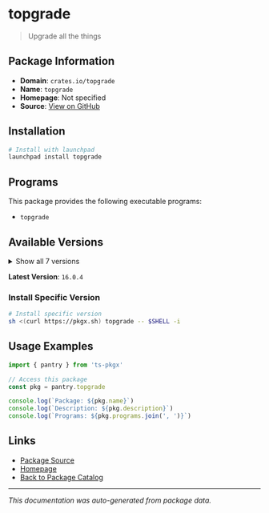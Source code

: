 # topgrade

> Upgrade all the things

## Package Information

- **Domain**: `crates.io/topgrade`
- **Name**: `topgrade`
- **Homepage**: Not specified
- **Source**: [View on GitHub](https://github.com/pkgxdev/pantry/tree/main/projects/crates.io/topgrade/package.yml)

## Installation

```bash
# Install with launchpad
launchpad install topgrade
```

## Programs

This package provides the following executable programs:

- `topgrade`

## Available Versions

<details>
<summary>Show all 7 versions</summary>

- `16.0.4`, `16.0.3`, `16.0.2`, `16.0.1`, `16.0.0`
- `15.0.0`, `14.0.1`

</details>

**Latest Version**: `16.0.4`

### Install Specific Version

```bash
# Install specific version
sh <(curl https://pkgx.sh) topgrade -- $SHELL -i
```

## Usage Examples

```typescript
import { pantry } from 'ts-pkgx'

// Access this package
const pkg = pantry.topgrade

console.log(`Package: ${pkg.name}`)
console.log(`Description: ${pkg.description}`)
console.log(`Programs: ${pkg.programs.join(', ')}`)
```

## Links

- [Package Source](https://github.com/pkgxdev/pantry/tree/main/projects/crates.io/topgrade/package.yml)
- [Homepage](#)
- [Back to Package Catalog](../../package-catalog.md)

---

*This documentation was auto-generated from package data.*
